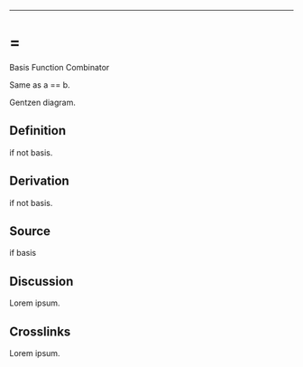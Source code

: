 ------------------------------------------------------------------------

# =

Basis Function Combinator

Same as a == b.

Gentzen diagram.

## Definition

if not basis.

## Derivation

if not basis.

## Source

if basis

## Discussion

Lorem ipsum.

## Crosslinks

Lorem ipsum.
